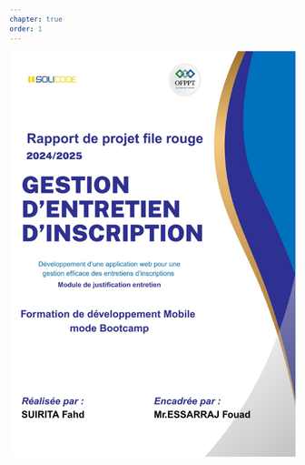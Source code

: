 ```yaml
---
chapter: true
order: 1
---
```


<img src="../assets/img/Page_de_gard.jpg" alt="Carte d’empathie" width="800" >

